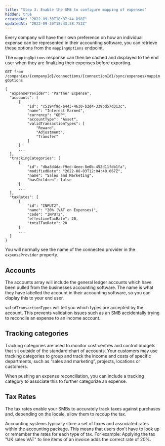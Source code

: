 ```yaml
---
title: "Step 3: Enable the SMB to configure mapping of expenses"
hidden: true
createdAt: "2022-09-30T18:37:44.898Z"
updatedAt: "2022-09-30T18:43:58.752Z"
---
```


Every company will have their own preference on how an individual expense can be represented in their accounting
software, you can retrieve these options from the `mappingOptions` endpoint.

The `mappingOptions` response can then be cached and displayed to the end user when they are finalizing their expenses before exporting.

`GET from /companies/{companyId}/connections/{connectionId}/sync/expenses/mappingOptions`

```
{
  "expenseProvider": "Partner Expense",
  "accounts": [
      {
          "id": "c5194f9d-b443-4630-b2d4-339bd57d313c",
          "name": "Interest Earned",
          "currency": "GBP",
          "accountType": "Asset",
          "validTransactionTypes": [
              "Reward",
              "Adjustment",
              "Transfer"
          ]
      }
      ...
  ],
  "trackingCategories": [
      {
          "id": "dba3d4da-f9ed-4eee-8e0b-452d11fdb1fa",
          "modifiedDate": "2022-08-03T12:04:40.067Z",
          "name": "Sales and Marketing",
          "hasChildren": false
      }
      ...
  ],
  "taxRates": [
      {
          "id": "INPUT2",
          "name": "20% (VAT on Expenses)",
          "code": "INPUT2",
          "effectiveTaxRate": 20,
          "totalTaxRate": 20
      }
      ...
  ]
}
```

You will normally see the name of the connected provider in the `expenseProvider` property.

## Accounts

The accounts array will include the general ledger accounts which have been pulled from the businesses accounting software. The name is what they have labelled the account in their accounting software, so you can display this to your end user.

`validTransactionTypes` will tell you which types are accepted by the account. This prevents validation issues such as an SMB accidentally trying to reconcile an expense to an income account.

## Tracking categories

Tracking categories are used to monitor cost centres and control budgets that sit outside of the standard chart of accounts. Your customers may use tracking categories to group and track the income and costs of specific departments, such as “sales and marketing”, projects, locations or customers.

When pushing an expense reconciliation, you can include a tracking category to associate this to further categorize an expense.

## Tax Rates

The tax rates enable your SMBs to accurately track taxes against purchases and, depending on the locale, allow them to recoup the tax.

Accounting systems typically store a set of taxes and associated rates within the accounting package. This means that users don't have to look up or remember the rates for each type of tax. For example: Applying the tax "UK sales VAT" to line items of an invoice adds the correct rate of 20%.

